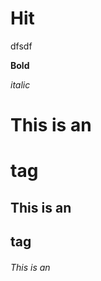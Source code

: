 # Hit
dfsdf

**Bold**

*italic*

# This is an <h1> tag
## This is an <h2> tag
###### This is an <h6> 

